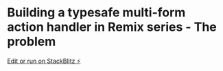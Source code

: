 # Building a typesafe multi-form action handler in Remix series - The problem

[Edit or run on StackBlitz ⚡️](https://stackblitz.com/edit/node-um2qsj)
